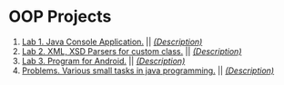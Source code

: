 # OOP Projects
1. [Lab 1. Java Console Application.](https://github.com/TEGTO/OOP_Labs_Course3/tree/main/Lab1) || *[(Description)](https://github.com/TEGTO/OOP_Labs_Course3/blob/main/Description/Lab1.pdf)*
2. [Lab 2. XML, XSD Parsers for custom class.](https://github.com/TEGTO/OOP_Labs_Course3/tree/main/Lab2) || *[(Description)](https://github.com/TEGTO/OOP_Labs_Course3/blob/main/Description/Lab2.pdf)*
2. [Lab 3. Program for Android.](https://github.com/TEGTO/OOP_Labs_Course3/tree/main/Lab3) || *[(Description)](https://github.com/TEGTO/OOP_Labs_Course3/blob/main/Description/Lab3.pdf)*
3. [Problems. Various small tasks in java programming.](https://github.com/TEGTO/OOP_Labs_Course3/tree/main/Problems) || *[(Description)](https://github.com/TEGTO/OOP_Labs_Course3/blob/main/Description/problems.pdf)*
